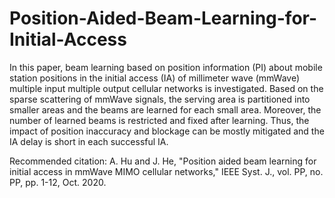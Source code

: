 # Position-Aided-Beam-Learning-for-Initial-Access
In this paper, beam learning based on position information (PI) about mobile station positions in the initial
access (IA) of millimeter wave (mmWave) multiple input multiple output cellular networks is investigated. Based on the sparse scattering of mmWave signals, the serving area is partitioned into smaller areas and the beams are learned for each small area. Moreover, the number of learned beams is restricted and fixed after learning.
Thus, the impact of position inaccuracy and blockage can be mostly mitigated and the IA delay is short in each successful IA. 

Recommended citation: A. Hu and J. He, "Position aided beam learning for initial access in mmWave MIMO cellular networks," IEEE Syst. J., vol. PP, no. PP, pp. 1-12, Oct. 2020.
